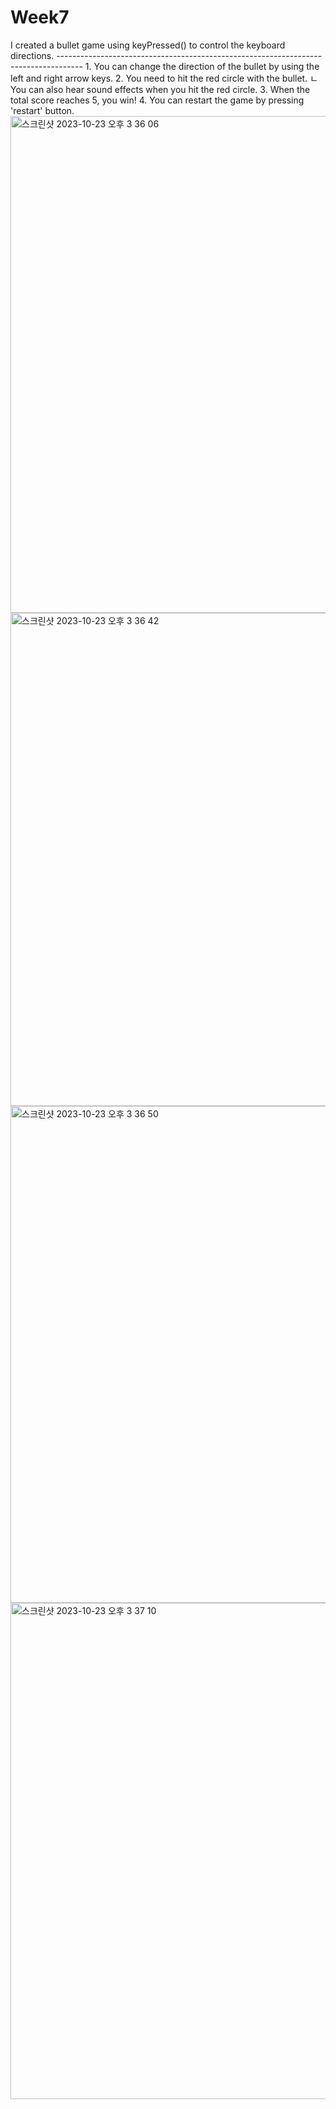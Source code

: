 # Week7
<Bullet Game>
I created a bullet game using keyPressed() to control the keyboard directions.
------------------------------------------------------------------------------------
1. You can change the direction of the bullet by using the left and right arrow keys.
2. You need to hit the red circle with the bullet.
   ㄴYou can also hear sound effects when you hit the red circle.
3. When the total score reaches 5, you win!
4. You can restart the game by pressing 'restart' button.

<img width="795" alt="스크린샷 2023-10-23 오후 3 36 06" src="https://github.com/idhyj/Week7/assets/145718308/369038f3-eeee-47c4-abab-498dfcd5db28">
<img width="789" alt="스크린샷 2023-10-23 오후 3 36 42" src="https://github.com/idhyj/Week7/assets/145718308/81af07ec-ab98-4b21-bec8-1318d45a9539">
<img width="795" alt="스크린샷 2023-10-23 오후 3 36 50" src="https://github.com/idhyj/Week7/assets/145718308/fddf245d-a6bd-4264-bdbc-482b1c233f9b">
<img width="794" alt="스크린샷 2023-10-23 오후 3 37 10" src="https://github.com/idhyj/Week7/assets/145718308/a164990a-8068-4a43-82da-124ca5319c76">
